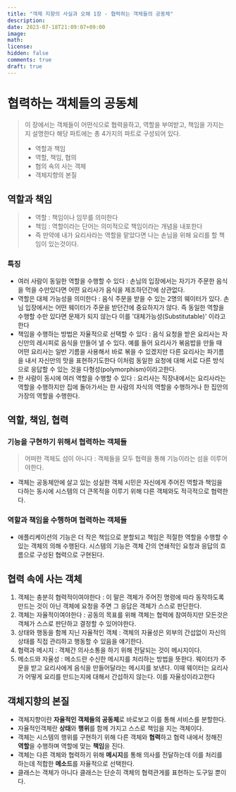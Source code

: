 ```yaml
---
title: "객제 지향의 사실과 오해 1장 - 협력하는 객체들의 공동체"
description: 
date: 2023-07-18T21:09:07+09:00
image: 
math: 
license: 
hidden: false
comments: true
draft: true
---
```


# 협력하는 객체들의 공동체

> 이 장에서는 객체들이 어떤식으로 협력을하고, 역할을 부여받고, 책임을 가지는지 설명한다
> 해당 파트에는 총 4가지의 파트로 구성되어 있다.
> - 역할과 책임
> - 역할, 책임, 협의
> - 협의 속의 사는 객체
> - 객체지향의 본질

 
## 역할과 책임
> - 역할 : 책임이나 임무를 의미한다
> - 책임 : 역할이라는 단어는 의미적으로 책임이라는 개념을 내포한다
> - 즉 만약에 내가 요리사라는 역할을 맡았다면 나는 손님을 위해 요리를 할 책임이 있는것이다.

### 특징
- 여러 사람이 동일한 역할을 수행할 수 있다 : 손님의 입장에서는 자기가 주문한 음식을 먹을 수만있다면 어떤 요리사가 음식을 제조하던간에 상관없다.
- 역할은 대체 가능성을 의미한다 : 음식 주문을 받을 수 있는 2명의 웨이터가 있다. 손님 입장에서는 어떤 웨이터가 주문을 받던간에 중요하지가 않다. 즉 동일한 역할을 수행할 수만 있다면 문제가 되지 않는다 이를 '대체가능성(Substitutable)' 이라고 한다
- 책임을 수행하는 방법은 자율적으로 선택할 수 있다 : 음식 요청을 받은 요리사는 자신만의 레시피로 음식을 만들어 낼 수 있다. 예를 들어 요리사가 볶음밥을 만들 때 어떤 요리사는 일반 기름을 사용해서 바로 볶을 수 있겠지만 다른 요리사는 파기름을 내서 자신만의 맛을 표현하기도한다 이처럼 동일한 요청에 대해 서로 다른 방식으로 응답할 수 있는 것을 다형성(polymorphism)이라고한다. 
- 한 사람이 동시에 여러 역할을 수행할 수 있다 : 요리사는 직장내에서는 요리사라는 역할을 수행하지만 집에 돌아가서는 한 사람의 자식의 역할을 수행하거나 한 집안의 가장의 역할을 수행한다.


## 역할, 책임, 협력

### 기능을 구현하기 위해서 협력하는 객체들
> 어떠한 객체도 섬이 아니다 : 객체들을 모두 협력을 통해 기능이라는 섬을 이루어야한다.

- 객체는 공동체안에 살고 있는 성실한 객체 시민은 자신에게 주어진 역할과 책임을 다하는 동시에 시스템의 더 큰목적을 이루기 위해 다른 객체와도 적극적으로 협력한다.

### 역할과 책임을 수행하며 협력하는 객체들

- 애플리케이션의 기능은 더 작은 책임으로 분할되고 책임은 적절한 역할을 수행할 수 있는 객체의 의해 수행된다. 시스템의 기능은 객체 간의 연쇄적인 요청과 응답의 흐름으로 구성된 협력으로 구현된다.


## 협력 속에 사는 객체

1. 객체는 충분히 협력적이여야한다 : 이 말은 객체가 주어진 명령에 따라 동작하도록 만드는 것이 아닌 객체에 요청을 주면 그 응답은 객체가 스스로 판단한다.
2. 객체는 자율적이여야한다 : 공동의 목표를 위해 객체는 협력에 참여하지만 모든것은 객체가 스스로 판단하고 결정할 수 있어야한다.
3. 상태와 행동을 함께 지닌 자율적인 객체 : 객체의 자율성은 외부의 간섭없이 자신의 상태를 직접 관리하고 행동할 수 있음을 얘기한다.
4. 협력과 메시지 : 객체간 의사소통을 하기 위해 전달되는 것이 메시지이다.
5. 메소드와 자율성 : 메소드란 수신한 메시지를 처리하는 방법을 뜻한다. 웨이터가 주문을 받고 요리사에게 음식을 만들어달라는 메시지를 보낸다. 이때 웨이터는 요리사가 어떻게 요리를 만드는지에 대해서 간섭하지 않는다. 이를 자율성이라고한다


## 객체지향의 본질

- 객체지향이란 **자율적인 객체들의 공동체**로 바로보고 이를 통해 서비스를 분할한다.
- 자율적인객체란 **상태**와 **행위**를 함께 가지고 스스로 책임을 지는 객체이다.
- 객체는 시스템의 행위를 구현하기 위해 다른 객체와 **협력**하고 협력 내에서 정해진 **역할**을 수행하며 역할에 맞는 **책임**을 진다.
- 객체는 다른 객체와 협력하기 위해 **메시지**를 통해 의사를 전달하는데 이를 처리를 하는데 적합한 **메소드**를 자율적으로 선택한다.
- 클래스는 객체가 아니다 클래스는 단순히 객체의 협력관게를 표현하는 도구일 뿐이다.